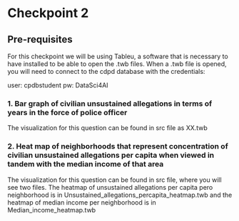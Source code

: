 
# Checkpoint 2

## Pre-requisites

For this checkpoint we will be using Tableu, a software that is necessary to have installed to be able to open the .twb files. When a .twb file is opened, you will need to connect to the cdpd database with the credentials:

user: cpdbstudent
pw: DataSci4AI


### 1. Bar graph of civilian unsustained allegations in terms of years in the force of police officer

The visualization for this question can be found in src file as XX.twb


### 2. Heat map of neighborhoods that represent concentration of civilian unsustained allegations per capita when viewed in tandem with the median income of that area

The visualization for this question can be found in src file, where you will see two files. The heatmap of unsustained allegations per capita pero neighborhood is in Unsustained_allegations_percapita_heatmap.twb and the heatmap of median income per neighborhood is in Median_income_heatmap.twb





